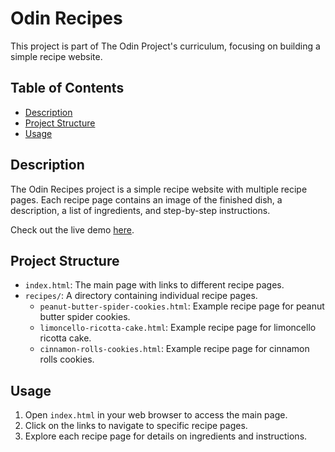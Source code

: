 # Odin Recipes
This project is part of The Odin Project's curriculum, focusing on building a simple recipe website.

## Table of Contents
- [Description](#description)
- [Project Structure](#project-structure)
- [Usage](#usage)

## Description

The Odin Recipes project is a simple recipe website with multiple recipe pages. Each recipe page contains an image of the finished dish, a description, a list of ingredients, and step-by-step instructions.

Check out the live demo [here](https://mirunahaidu.github.io/odin-recipes/).

## Project Structure

- `index.html`: The main page with links to different recipe pages.
- `recipes/`: A directory containing individual recipe pages.
   - `peanut-butter-spider-cookies.html`: Example recipe page for peanut butter spider cookies.
   - `limoncello-ricotta-cake.html`: Example recipe page for limoncello ricotta cake.
   - `cinnamon-rolls-cookies.html`: Example recipe page for cinnamon rolls cookies.
 
## Usage

1. Open `index.html` in your web browser to access the main page.
2. Click on the links to navigate to specific recipe pages.
3. Explore each recipe page for details on ingredients and instructions.

